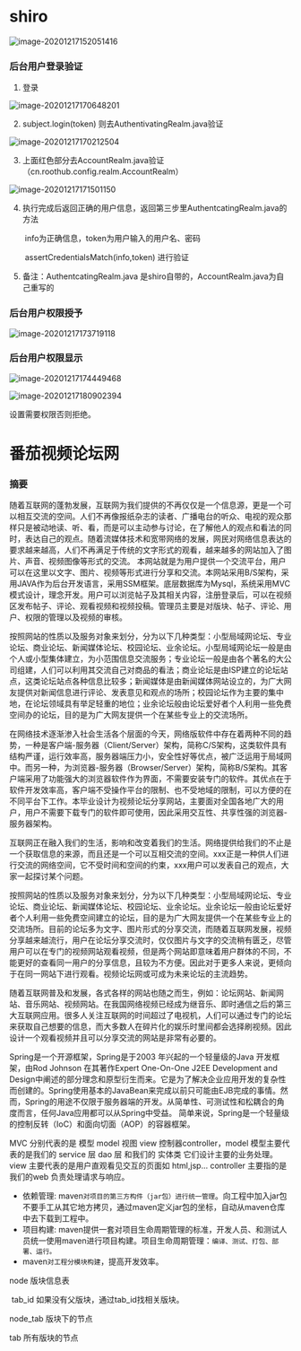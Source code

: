 # shiro

![image-20201217152051416](image/image-20201217152051416.png)

### 后台用户登录验证

1. 登录

![image-20201217170648201](image/image-20201217170648201.png)

2. subject.login(token) 则去AuthentivatingRealm.java验证

![image-20201217170212504](image/image-20201217170212504.png)



3. 上面红色部分去AccountRealm.java验证（cn.roothub.config.realm.AccountRealm）

![image-20201217171501150](image/image-20201217171501150.png)

4. 执行完成后返回正确的用户信息，返回第三步里AuthentcatingRealm.java的方法

   ​		info为正确信息，token为用户输入的用户名、密码

   ​		assertCredentialsMatch(info,token)		进行验证

5. 备注：AuthentcatingRealm.java 是shiro自带的，AccountRealm.java为自己重写的



### 后台用户权限授予

![image-20201217173719118](image/image-20201217173719118.png)



### 后台用户权限显示

![image-20201217174449468](image/image-20201217174449468.png)

![image-20201217180902394](image/image-20201217180902394.png)

设置需要权限否则拒绝。





# 番茄视频论坛网

### 摘要







随着互联网的蓬勃发展，互联网为我们提供的不再仅仅是一个信息源，更是一个可以相互交流的空间。人们不再像报纸杂志的读者、广播电台的听众、电视的观众那样只是被动地读、听、看，而是可以主动参与讨论，在了解他人的观点和看法的同时，表达自己的观点。随着流媒体技术和宽带网络的发展，网民对网络信息表达的要求越来越高，人们不再满足于传统的文字形式的观看，越来越多的网站加入了图片、声音、视频图像等形式的交流。
本网站就是为用户提供一个交流平台，用户可以在这里以文字、图片、视频等形式进行分享和交流。本网站采用B/S架构，采用JAVA作为后台开发语言，采用SSM框架。底层数据库为Mysql，系统采用MVC模式设计，理念开发。用户可以浏览帖子及其相关内容，注册登录后，可以在视频区发布帖子、评论、观看视频和视频投稿。管理员主要是对版块、帖子、评论、用户、权限的管理以及视频的审核。

















按照网站的性质以及服务对象来划分，分为以下几种类型：小型局域网论坛、专业论坛、商业论坛、新闻媒体论坛、校园论坛、业余论坛。小型局域网论坛一般是由个人或小型集体建立，为小范围信息交流服务；专业论坛一般是由各个著名的大公司组建，人们可以利用其交流自己对商品的看法；商业论坛是由ISP建立的论坛站点，这类论坛站点各种信息比较多；新闻媒体是由新闻媒体网站设立的，为广大网友提供对新闻信息进行评论、发表意见和观点的场所；校园论坛作为主要的集中地，在论坛领域具有举足轻重的地位；业余论坛般由论坛爱好者个人利用一些免费空间办的论坛，目的是为广大网友提供一个在某些专业上的交流场所。









在网络技术逐渐渗入社会生活各个层面的今天，网络版软件中存在着两种不同的趋势，一种是客户端-服务器（Client/Server）架构，简称C/S架构，这类软件具有结构严谨，运行效率高，服务器端压力小，安全性好等优点，被广泛运用于局域网中。而另一种，为浏览器-服务器（Browser/Server）架构，简称B/S架构。其客户端采用了功能强大的浏览器软件作为界面，不需要安装专门的软件。其优点在于软件开发效率高，客户端不受操作平台的限制、也不受地域的限制，可以方便的在不同平台下工作。本毕业设计为视频论坛分享网站，主要面对全国各地广大的用户，用户不需要下载专门的软件即可使用，因此采用交互性、共享性强的浏览器-服务器架构。

互联网正在融入我们的生活，影响和改变着我们的生活。网络提供给我们的不止是一个获取信息的来源，而且还是一个可以互相交流的空间。xxx正是一种供人们进行交流的网络空间，它不受时间和空间的约束，xxx用户可以发表自己的观点，大家一起探讨某个问题。

​	按照网站的性质以及服务对象来划分，分为以下几种类型：小型局域网论坛、专业论坛、商业论坛、新闻媒体论坛、校园论坛、业余论坛。业余论坛一般由论坛爱好者个人利用一些免费空间建立的论坛，目的是为广大网友提供一个在某些专业上的交流场所。目前的论坛多为文字、图片形式的分享交流，而随着互联网发展，视频分享越来越流行，用户在论坛分享交流时，仅仅图片与文字的交流稍有匮乏，尽管用户可以在专门的视频网站观看视频，但是两个网站即意味着用户群体的不同，不能更好的查看同一用户的分享信息，且较为不方便。因此对于更多人来说，更倾向于在同一网站下进行观看。视频论坛网或可成为未来论坛的主流趋势。





随着互联网普及和发展，各式各样的网站也随之而生，例如：论坛网站、新闻网站、音乐网站、视频网站。在我国网络视频已经成为继音乐、即时通信之后的第三大互联网应用。很多人关注互联网的时间超过了电视机，人们可以通过专门的论坛来获取自己想要的信息，而大多数人在碎片化的娱乐时里间都会选择刷视频。因此设计一个观看视频并且可以分享交流的网站是非常有必要的。

Spring是一个开源框架，Spring是于2003 年兴起的一个轻量级的Java 开发框架，由Rod Johnson 在其著作Expert One-On-One J2EE Development and Design中阐述的部分理念和原型衍生而来。它是为了解决企业应用开发的复杂性而创建的。Spring使用基本的JavaBean来完成以前只可能由EJB完成的事情。然而，Spring的用途不仅限于服务器端的开发。从简单性、可测试性和松耦合的角度而言，任何Java应用都可以从Spring中受益。 简单来说，Spring是一个轻量级的控制反转（IoC）和面向切面（AOP）的容器框架。

MVC 分别代表的是 模型 model 视图 view 控制器controller，model 模型主要代表的是我们的 service 层 dao 层 和我们的 实体类 它们设计主要的业务处理。view 主要代表的是用户直观看见交互的页面如 html,jsp... controller 主要指的是我们的web 负责处理请求与响应。



- 依赖管理: maven`对项目的第三方构件（jar包）进行统一管理`。向工程中加入jar包不要手工从其它地方拷贝，通过maven定义jar包的坐标，自动从maven仓库中去下载到工程中。
- 项目构建: maven提供一套对项目生命周期管理的标准，开发人员、和测试人员统一使用maven进行项目构建。项目生命周期管理：`编译、测试、打包、部署、运行。`
- maven`对工程分模块构建`，提高开发效率。







node  版块信息表   

​		tab_id 如果没有父版块，通过tab_id找相关版块。

node_tab   版块下的节点

tab    所有版块的节点
